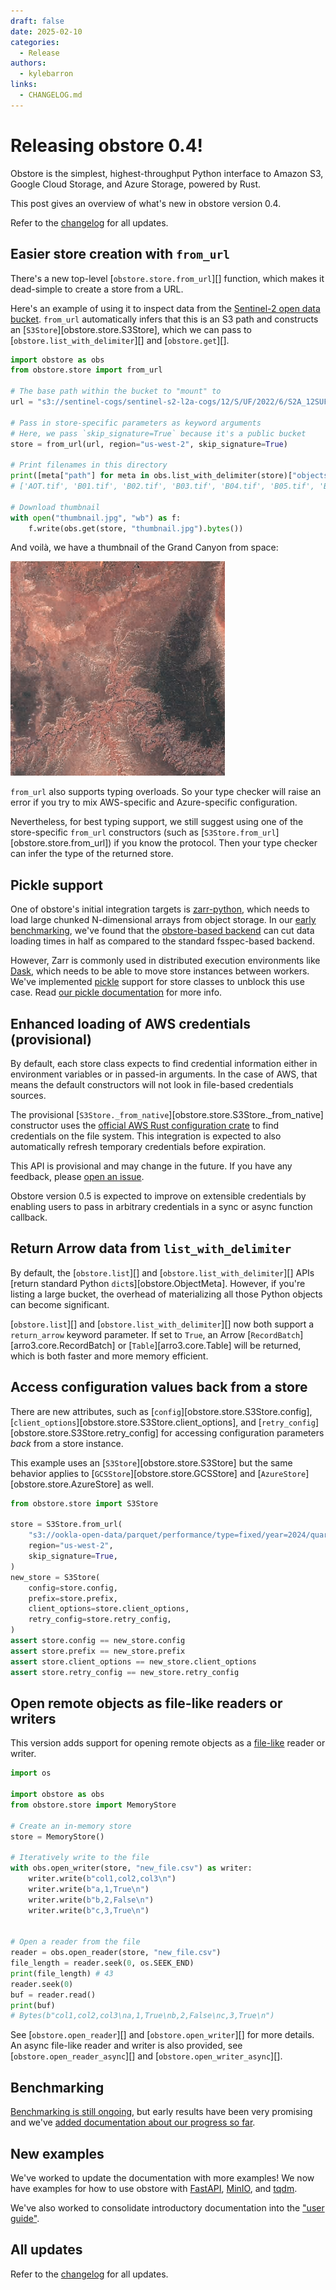 ```yaml
---
draft: false
date: 2025-02-10
categories:
  - Release
authors:
  - kylebarron
links:
  - CHANGELOG.md
---
```


# Releasing obstore 0.4!

Obstore is the simplest, highest-throughput Python interface to Amazon S3, Google Cloud Storage, and Azure Storage, powered by Rust.

This post gives an overview of what's new in obstore version 0.4.

<!-- more -->

Refer to the [changelog](../../CHANGELOG.md#040-2025-02-10) for all updates.

## Easier store creation with `from_url`

There's a new top-level [`obstore.store.from_url`][] function, which makes it dead-simple to create a store from a URL.

Here's an example of using it to inspect data from the [Sentinel-2 open data bucket](https://registry.opendata.aws/sentinel-2-l2a-cogs/). `from_url` automatically infers that this is an S3 path and constructs an [`S3Store`][obstore.store.S3Store], which we can pass to [`obstore.list_with_delimiter`][] and [`obstore.get`][].

```py
import obstore as obs
from obstore.store import from_url

# The base path within the bucket to "mount" to
url = "s3://sentinel-cogs/sentinel-s2-l2a-cogs/12/S/UF/2022/6/S2A_12SUF_20220601_0_L2A"

# Pass in store-specific parameters as keyword arguments
# Here, we pass `skip_signature=True` because it's a public bucket
store = from_url(url, region="us-west-2", skip_signature=True)

# Print filenames in this directory
print([meta["path"] for meta in obs.list_with_delimiter(store)["objects"]])
# ['AOT.tif', 'B01.tif', 'B02.tif', 'B03.tif', 'B04.tif', 'B05.tif', 'B06.tif', 'B07.tif', 'B08.tif', 'B09.tif', 'B11.tif', 'B12.tif', 'B8A.tif', 'L2A_PVI.tif', 'S2A_12SUF_20220601_0_L2A.json', 'SCL.tif', 'TCI.tif', 'WVP.tif', 'granule_metadata.xml', 'thumbnail.jpg', 'tileinfo_metadata.json']

# Download thumbnail
with open("thumbnail.jpg", "wb") as f:
    f.write(obs.get(store, "thumbnail.jpg").bytes())
```

And voilà, we have a thumbnail of the Grand Canyon from space:

![](../../assets/sentinel2-grca-thumbnail-obstore-04.jpg)

`from_url` also supports typing overloads. So your type checker will raise an error if you try to mix AWS-specific and Azure-specific configuration.

Nevertheless, for best typing support, we still suggest using one of the store-specific `from_url` constructors (such as [`S3Store.from_url`][obstore.store.from_url]) if you know the protocol. Then your type checker can infer the type of the returned store.


## Pickle support

One of obstore's initial integration targets is [zarr-python](https://github.com/zarr-developers/zarr-python), which needs to load large chunked N-dimensional arrays from object storage. In our [early benchmarking](https://github.com/maxrjones/zarr-obstore-performance), we've found that the [obstore-based backend](https://github.com/zarr-developers/zarr-python/pull/1661) can cut data loading times in half as compared to the standard fsspec-based backend.

However, Zarr is commonly used in distributed execution environments like [Dask](https://www.dask.org/), which needs to be able to move store instances between workers. We've implemented [pickle](https://docs.python.org/3/library/pickle.html) support for store classes to unblock this use case. Read [our pickle documentation](../../advanced/pickle.md) for more info.

## Enhanced loading of AWS credentials (provisional)

By default, each store class expects to find credential information either in environment variables or in passed-in arguments. In the case of AWS, that means the default constructors will not look in file-based credentials sources.

The provisional [`S3Store._from_native`][obstore.store.S3Store._from_native] constructor uses the [official AWS Rust configuration crate](https://docs.rs/aws-config/latest/aws_config/) to find credentials on the file system. This integration is expected to also automatically refresh temporary credentials before expiration.

This API is provisional and may change in the future. If you have any feedback, please [open an issue](https://github.com/developmentseed/obstore/issues/new/choose).

Obstore version 0.5 is expected to improve on extensible credentials by enabling users to pass in arbitrary credentials in a sync or async function callback.

## Return Arrow data from `list_with_delimiter`

By default, the [`obstore.list`][] and [`obstore.list_with_delimiter`][] APIs [return standard Python `dict`s][obstore.ObjectMeta]. However, if you're listing a large bucket, the overhead of materializing all those Python objects can become significant.

[`obstore.list`][] and [`obstore.list_with_delimiter`][] now both support a `return_arrow` keyword parameter. If set to `True`, an Arrow [`RecordBatch`][arro3.core.RecordBatch] or [`Table`][arro3.core.Table] will be returned, which is both faster and more memory efficient.

## Access configuration values back from a store

There are new attributes, such as [`config`][obstore.store.S3Store.config], [`client_options`][obstore.store.S3Store.client_options], and [`retry_config`][obstore.store.S3Store.retry_config] for accessing configuration parameters _back_ from a store instance.

This example uses an [`S3Store`][obstore.store.S3Store] but the same behavior applies to [`GCSStore`][obstore.store.GCSStore] and [`AzureStore`][obstore.store.AzureStore] as well.

```py
from obstore.store import S3Store

store = S3Store.from_url(
    "s3://ookla-open-data/parquet/performance/type=fixed/year=2024/quarter=1",
    region="us-west-2",
    skip_signature=True,
)
new_store = S3Store(
    config=store.config,
    prefix=store.prefix,
    client_options=store.client_options,
    retry_config=store.retry_config,
)
assert store.config == new_store.config
assert store.prefix == new_store.prefix
assert store.client_options == new_store.client_options
assert store.retry_config == new_store.retry_config
```

## Open remote objects as file-like readers or writers

This version adds support for opening remote objects as a [file-like](../../api/file.md) reader or writer.

```py
import os

import obstore as obs
from obstore.store import MemoryStore

# Create an in-memory store
store = MemoryStore()

# Iteratively write to the file
with obs.open_writer(store, "new_file.csv") as writer:
    writer.write(b"col1,col2,col3\n")
    writer.write(b"a,1,True\n")
    writer.write(b"b,2,False\n")
    writer.write(b"c,3,True\n")


# Open a reader from the file
reader = obs.open_reader(store, "new_file.csv")
file_length = reader.seek(0, os.SEEK_END)
print(file_length) # 43
reader.seek(0)
buf = reader.read()
print(buf)
# Bytes(b"col1,col2,col3\na,1,True\nb,2,False\nc,3,True\n")
```

See [`obstore.open_reader`][] and [`obstore.open_writer`][] for more details. An async file-like reader and writer is also provided, see [`obstore.open_reader_async`][] and [`obstore.open_writer_async`][].

## Benchmarking

[Benchmarking is still ongoing](https://github.com/geospatial-jeff/pyasyncio-benchmark), but early results have been very promising and we've [added documentation about our progress so far](../../performance.md).

## New examples

We've worked to update the documentation with more examples! We now have examples for how to use obstore with [FastAPI](../../examples/fastapi.md), [MinIO](../../examples/minio.md), and [tqdm](../../examples/tqdm.md).

We've also worked to consolidate introductory documentation into the ["user guide"](../../getting-started.md).

## All updates

Refer to the [changelog](../../CHANGELOG.md#040-2025-02-10) for all updates.
